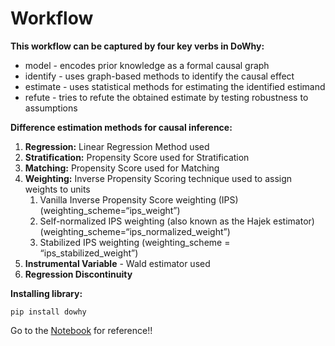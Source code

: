 # Workflow

**This workflow can be captured by four key verbs in DoWhy:**

* model - encodes prior knowledge as a formal causal graph
* identify - uses graph-based methods to identify the causal effect
* estimate - uses statistical methods for estimating the identified estimand
* refute - tries to refute the obtained estimate by testing robustness to assumptions

**Difference estimation methods for causal inference:**

1. **Regression:** Linear Regression Method used
2. **Stratification:** Propensity Score used for Stratification
3. **Matching:** Propensity Score used for Matching
4. **Weighting:**  Inverse Propensity Scoring technique used to assign weights to units
   1. Vanilla Inverse Propensity Score weighting \(IPS\) \(weighting\_scheme=“ips\_weight”\) 
   2. Self-normalized IPS weighting \(also known as the Hajek estimator\) \(weighting\_scheme=“ips\_normalized\_weight”\) 
   3. Stabilized IPS weighting \(weighting\_scheme = “ips\_stabilized\_weight”\)
5. **Instrumental Variable** - Wald estimator used
6. **Regression Discontinuity**



**Installing library:**

```text
pip install dowhy
```





Go to the [Notebook](https://github.com/abhishekdabas31/Causal-Inference-implementation/tree/master/DoWhy) for reference!!

